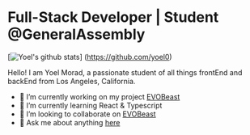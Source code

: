 # Full-Stack Developer | Student @GeneralAssembly

[![Yoel's github stats](https://github-readme-stats.vercel.app/api?username=yoel0&theme=vue&show_icons=true)] (https://github.com/yoel0)

Hello! I am Yoel Morad, a passionate student of all things frontEnd and backEnd from Los Angeles, California.

- 🔭 I’m currently working on my project [EVOBeast](https://github.com/yoel0/Project-One-EVOBeast)
- 🌱 I’m currently learning React & Typescript
- 👯 I’m looking to collaborate on [EVOBeast](https://github.com/yoel0/Project-One-EVOBeast)
- 💬 Ask me about anything [here](https://github.com/yoel0/yoel0/issues)
<!--
**yoel0/yoel0** is a ✨ _special_ ✨ repository because its `README.md` (this file) appears on your GitHub profile.

Here are some ideas to get you started:

- 🔭 I’m currently working on ...
- 🌱 I’m currently learning ...
- 👯 I’m looking to collaborate on ...
- 🤔 I’m looking for help with ...
- 💬 Ask me about ...
- 📫 How to reach me: ...
- 😄 Pronouns: ...
- ⚡ Fun fact: ...
-->
